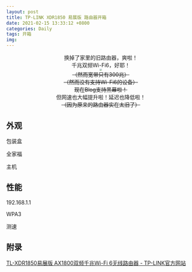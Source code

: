 ```yaml
---
layout: post
title: TP-LINK XDR1850 易展版 路由器开箱
date: 2021-02-15 13:33:12 +0800
categories: Daily
tags: 开箱
img: 
---
```

<center>换掉了家里的旧路由器，爽啦！</center>

<center>千兆双频Wi-Fi6，好耶！</center>

<center><img src="https://gitee.com/jieran233/pic-bed/raw/master/ee5864913edf7e70feb3296c76227bcc.jpg" style="zoom: 33%;" /></center>

<center><del>（然而宽带只有300兆）</del></center>

<center><del>（然而没有支持Wi-Fi6的设备）</del></center>

<center><del>现在Blog支持黑幕啦！</del></center>

<center>但网速也大幅提升啦！延迟也降低啦！</center>

<center><del>（因为原来的路由器实在太旧了）</del></center>

## 外观

包装盒

全家福

主机

## 性能



192.168.1.1

WPA3

测速

## 附录

[TL-XDR1850易展版 AX1800双频千兆Wi-Fi 6无线路由器 - TP-LINK官方网站](https://www.tp-link.com.cn/product_1685.html)